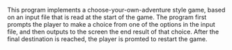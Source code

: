 This program implements a choose-your-own-adventure style game, based on an input file that is read at the start of the game. The program first prompts the player to make a choice from one of the options in the input file, and then outputs to the screen the end result of that choice. After the final destination is reached, the player is promted to restart the game.
